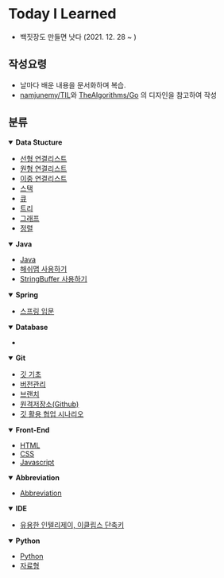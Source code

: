 # Today I Learned

- 백짓장도 만들면 낫다 (2021. 12. 28 ~ )
## 작성요령
- 날마다 배운 내용을 문서화하며 복습.
- [namjunemy/TIL](https://github.com/namjunemy)와 [TheAlgorithms/Go](https://github.com/TheAlgorithms/Go#readme) 의 디자인을 참고하여 작성

## 분류

<details open>
<summary> <strong>Data Stucture</strong> </summary>
<div markdown="1">

- [선형 연결리스트](https://github.com/97Fekim/TIL/blob/master/Data%20Structure/1.%20Linked%20list.md)
- [원형 연결리스트](https://github.com/97Fekim/TIL/blob/master/Data%20Structure/2.%20Circular%20linked%20list.md)
- [이중 연결리스트](https://github.com/97Fekim/TIL/blob/master/Data%20Structure/3.%20Doubly%20linked%20list.md)
- [스택](https://github.com/97Fekim/TIL/blob/master/Data%20Structure/4.%20Stack.md)
- [큐](https://github.com/97Fekim/TIL/blob/master/Data%20Structure/5.%20Queue.md)
- [트리](https://github.com/97Fekim/TIL/blob/master/Data%20Structure/6.%20Tree.md)
- [그래프](https://github.com/97Fekim/TIL/blob/master/Data%20Structure/7.%20Gragh.md)
- [정렬](https://github.com/97Fekim/TIL/blob/master/Data%20Structure/8.%20Sort.md)
 
</div>
</details>


<details open>
<summary> <strong>Java</strong> </summary>
<div markdown="1">

- [Java](https://github.com/97Fekim/Java_basic)
- [해쉬맵 사용하기](https://github.com/97Fekim/TIL/blob/master/Java/HashMap.md)
- [StringBuffer 사용하기](https://github.com/97Fekim/TIL/blob/master/Java/StringBuffer.md)

</div>
</details>


<details open>
<summary> <strong>Spring</strong> </summary>
<div markdown="1">

- [스프링 입문](https://github.com/97Fekim/TIL/tree/master/Spring/%EC%8A%A4%ED%94%84%EB%A7%81%20%EC%9E%85%EB%AC%B8)

</div>
</details>

<details open>
<summary> <strong>Database</strong> </summary>
<div markdown="1">

- []()

</div>
</details>

<details open>
<summary> <strong>Git</strong> </summary>
<div markdown="1">

- [깃 기초](https://github.com/97Fekim/TIL/blob/master/Git/1.%20Git%20Basic.md)
- [버전관리](https://github.com/97Fekim/TIL/blob/master/Git/2.%20Version%20management.md)
- [브랜치](https://github.com/97Fekim/TIL/blob/master/Git/3.%20Branch.md)
- [원격저장소(Github)](https://github.com/97Fekim/TIL/blob/master/Git/4.%20Remote%20Rapository(Github).md)
- [깃 활용 협업 시나리오](https://github.com/97Fekim/TIL/blob/master/Git/5.%20%EA%B9%83%20%ED%98%91%EC%97%85%20%EC%8B%9C%EB%82%98%EB%A6%AC%EC%98%A4.md)

</div>
</details>

<details open>
<summary> <strong>Front-End</strong> </summary>
<div markdown="1">

- [HTML](https://github.com/97Fekim/TIL/tree/master/Front-End/HTML)
- [CSS](https://github.com/97Fekim/TIL/tree/master/Front-End/CSS)
- [Javascript](https://github.com/97Fekim/TIL/tree/master/Front-End/Javascript)

</div>
</details>

<details open>
<summary> <strong>Abbreviation</strong> </summary>
<div markdown="1">

- [Abbreviation](https://github.com/97Fekim/TIL/blob/master/Abbreviation/001.%20Abbreviation.md)

</div>
</details>

<details open>
<summary> <strong>IDE</strong> </summary>
<div markdown="1">

- [유용한 인텔리제이, 이클립스 단축키](https://github.com/97Fekim/TIL/blob/master/Java/%EB%8B%A8%EC%B6%95%ED%82%A4.md)

</div>
</details>

<details open>
<summary> <strong>Python</strong> </summary>
<div markdown="1">

- [Python](https://github.com/97Fekim/TIL/tree/master/Python)
- [자료형](https://github.com/97Fekim/TIL/blob/master/Python/004.%20Data%20type.md)

</div>
</details >